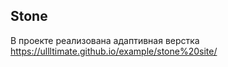 ## Stone       
В проекте реализована адаптивная верстка       
https://ullltimate.github.io/example/stone%20site/
